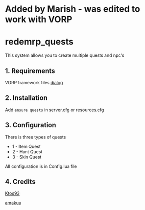 # Added by Marish - was edited to work with VORP

# redemrp_quests
This system allows you to create multiple quests and npc's

## 1. Requirements
VORP framework files
[dialog](https://github.com/Marishx/Quests-and-Dialog/tree/main/dialog)

## 2. Installation

Add ```ensure quests``` in server.cfg or resources.cfg

## 3. Configuration
There is three types of quests

- 1 - Item Quest
- 2 - Hunt Quest
- 3 - Skin Quest

All configuration is in Config.lua file

## 4. Credits
[Ktos93](http://github.com/Ktos93)

[amakuu](http://github.com/amakuu)

